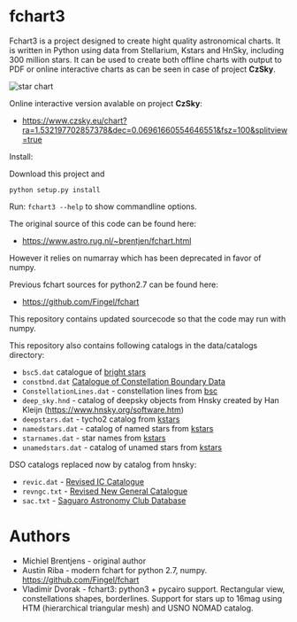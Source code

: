 # fchart3

Fchart3 is a project designed to create hight quality astronomical charts. It is written in Python using data from Stellarium, Kstars and HnSky, including 300 million stars. It can be used to create both offline charts with output to PDF or online interactive charts as can be seen in case of project **CzSky**.

![star chart](https://github.com/skybber/fchart3/blob/assets/Orion.png)

Online interactive version avalable on project **CzSky**:

* https://www.czsky.eu/chart?ra=1.532197702857378&dec=0.06961660554646551&fsz=100&splitview=true

Install:

Download this project and

`python setup.py install`

Run: `fchart3 --help` to show commandline options.

The original source of this code can be found here:
* https://www.astro.rug.nl/~brentjen/fchart.html

However it relies on numarray which has been deprecated in favor of numpy.

Previous fchart sources for python2.7 can be found here:
* https://github.com/Fingel/fchart

This repository contains updated sourcecode so that the code may run with numpy.

This repository also contains following catalogs in the data/catalogs directory:

- `bsc5.dat` catalogue of [bright stars](http://tdc-www.harvard.edu/catalogs/bsc5.html)
- `constbnd.dat` [Catalogue of Constellation Boundary Data](http://cdsarc.u-strasbg.fr/viz-bin/Cat?VI/49#sRM2.2)
- `ConstellationLines.dat` - constellation lines from [bsc](http://tdc-www.harvard.edu/catalogs/bsc5.html)
- `deep_sky.hnd` - catalog of deepsky objects from Hnsky created by Han Kleijn (https://www.hnsky.org/software.htm)
- `deepstars.dat` - tycho2 catalog from [kstars](https://edu.kde.org/kstars/)
- `namedstars.dat` - catalog of named stars from [kstars](https://edu.kde.org/kstars/)
- `starnames.dat` - star names from [kstars](https://edu.kde.org/kstars/)
- `unamedstars.dat` - catalog of unamed stars from [kstars](https://edu.kde.org/kstars/)

DSO catalogs replaced now by catalog from hnsky:
- `revic.dat` - [Revised IC Catalogue](http://www.klima-luft.de/steinicke/ngcic/rev2000/Explan.htm)
- `revngc.txt` - [Revised New General Catalogue](http://www.klima-luft.de/steinicke/ngcic/rev2000/Explan.htm)
- `sac.txt` - [Saguaro Astronomy Club Database](https://www.saguaroastro.org/sac-downloads/)

Authors
=======
* Michiel Brentjens - original author
* Austin Riba - modern fchart for python 2.7, numpy. https://github.com/Fingel/fchart
* Vladimir Dvorak - fchart3: python3 + pycairo support. Rectangular view, constellations shapes, borderlines. Support for stars up to 16mag using HTM (hierarchical triangular mesh) and USNO NOMAD catalog.
